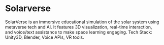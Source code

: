 # Solarverse
SolarVerse is an immersive educational simulation of the solar system using metaverse tech and AI. It features 3D visualization, real-time interaction, and voice/text assistance to make space learning engaging. Tech Stack: Unity3D, Blender, Voice APIs, VR tools.
